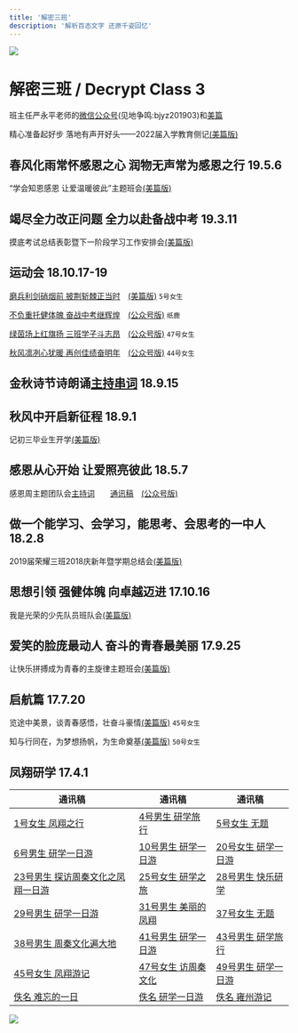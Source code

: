 ```yaml
---
title: '解密三班'
description: '解析百态文字 还原千姿回忆'
---
```


![](https://ss2.meipian.me/users/16033976/5d40e8852536425a97cb75f7960fa505.jpg)

# 解密三班 / Decrypt Class 3

班主任严永平老师的<u>微信公众号</u>(见地争鸣:bjyz201903)和[美篇](https://www.meipian.cn/c/16033976)

精心准备起好步  落地有声开好头——2022届入学教育侧记[(美篇版)](https://www.meipian.cn/2c6idnro)

## 春风化雨常怀感恩之心 润物无声常为感恩之行 19.5.6

“学会知恩感恩 让爱温暖彼此”主题班会[(美篇版)](https://www.meipian.cn/23edptic)

## 竭尽全力改正问题 全力以赴备战中考 19.3.11

摸底考试总结表彰暨下一阶段学习工作安排会[(美篇版)](https://www.meipian.cn/1yvhpwmp)

## 运动会 18.10.17-19

[磨兵利剑硝烟前  披荆斩棘正当时](txg/181016c)　[(美篇版)](https://www.meipian.cn/1o6k1jam) `5号女生`

[不负重托健体魄  奋战中考继辉煌](txg/181017c)　[(公众号版)](https://mp.weixin.qq.com/s/4sB0wfHD3Nz3aFiDY7XtaQ) `纸鹿`

[绿茵场上红旗扬  三班学子斗志昂](txg/181018c)　[(公众号版)](https://mp.weixin.qq.com/s/5XCry17248iWC5JbUGZQvg) `47号女生`

[秋风凛冽心犹暖  再创佳绩奋明年](txg/181019c)　[(公众号版)](https://mp.weixin.qq.com/s/2hC-R6f2fqf1VFFppe4xpQ) `44号女生`

## 金秋诗节诗朗诵[主持串词](txg/180915h) 18.9.15

## 秋风中开启新征程 18.9.1

记初三毕业生开学[(美篇版)](https://www.meipian.cn/1kb9awvo)

## 感恩从心开始 让爱照亮彼此 18.5.7

感恩周主题团队会[主持词](txg/180507h)　　[通讯稿](180507c)　[(公众号版)](https://mp.weixin.qq.com/s/g8I7qTwPl5FIqvlHSK5TOA)

## 做一个能学习、会学习，能思考、会思考的一中人 18.2.8

2019届荣耀三班2018庆新年暨学期总结会[(美篇版)](https://www.meipian.cn/133b7og5)

## 思想引领 强健体魄 向卓越迈进 17.10.16

我是光荣的少先队员班队会[(美篇版)](https://www.meipian.cn/uyihqow)

## 爱笑的脸庞最动人 奋斗的青春最美丽 17.9.25

让快乐拼搏成为青春的主旋律主题班会[(美篇版)](https://www.meipian.cn/taa208a)

## 启航篇 17.7.20

览途中美景，谈青春感悟，壮奋斗豪情[(美篇版)](https://www.meipian.cn/ogruql7) `45号女生`

知与行同在，为梦想扬帆，为生命奠基[(美篇版)](https://www.meipian.cn/ogredc8) `50号女生`

## 凤翔研学 17.4.1

| 通讯稿                                     | 通讯稿                       | 通讯稿                       |
| ------------------------------------------ | ---------------------------- | ---------------------------- |
| [1号女生 凤翔之行](fx/01)                  | [4号男生 研学旅行](fx/04)    | [5号女生 无题](fx/05)        |
| [6号男生 研学一日游](fx/06)                | [10号男生 研学一日游](fx/10) | [20号女生 研学一日游](fx/20) |
| [23号男生 探访周秦文化之凤翔一日游](fx/23) | [25号女生 研学之旅](fx/25)   | [28号男生 快乐研学](fx/28)   |
| [29号男生 研学一日游](fx/29)               | [31号男生 美丽的凤翔](fx/31) | [37号女生 无题](fx/37)       |
| [38号男生 周秦文化遍大地](fx/38)           | [41号男生 研学一日游](fx/41) | [43号男生 研学旅行](fx/43)   |
| [45号女生 凤翔游记](fx/45)                 | [47号女生 访周秦文化](fx/47) | [49号男生 研学一日游](fx/49) |
| [佚名 难忘的一日](fx/nw)                   | [佚名 研学一日游](fx/yx)     | [佚名 雍州游记](fx/yz)       |

![](http://p.qlogo.cn/gh/498288390/498288390/0/)